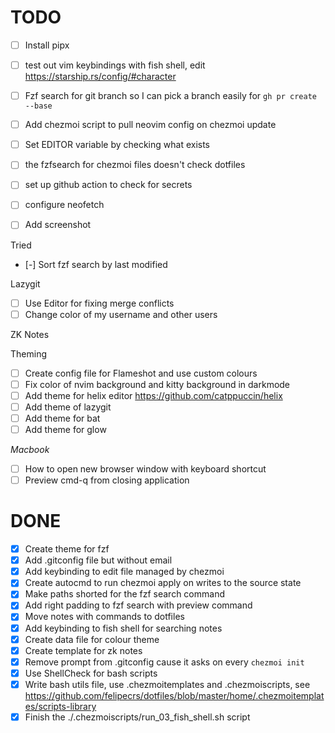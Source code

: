 # TODO

- [ ] Install pipx
- [ ] test out vim keybindings with fish shell, edit https://starship.rs/config/#character
- [ ] Fzf search for git branch so I can pick a branch easily for `gh pr create --base`
- [ ] Add chezmoi script to pull neovim config on chezmoi update
- [ ] Set EDITOR variable by checking what exists
- [ ] the fzfsearch for chezmoi files doesn't check dotfiles

- [ ] set up github action to check for secrets
- [ ] configure neofetch
- [ ] Add screenshot

Tried

- [-] Sort fzf search by last modified

Lazygit

- [ ] Use Editor for fixing merge conflicts
- [ ] Change color of my username and other users

ZK Notes

Theming

- [ ] Create config file for Flameshot and use custom colours
- [ ] Fix color of nvim background and kitty background in darkmode
- [ ] Add theme for helix editor https://github.com/catppuccin/helix
- [ ] Add theme of lazygit
- [ ] Add theme for bat
- [ ] Add theme for glow

_Macbook_

- [ ] How to open new browser window with keyboard shortcut
- [ ] Preview cmd-q from closing application

# DONE

- [x] Create theme for fzf
- [x] Add .gitconfig file but without email
- [x] Add keybinding to edit file managed by chezmoi
- [x] Create autocmd to run chezmoi apply on writes to the source state
- [x] Make paths shorted for the fzf search command
- [x] Add right padding to fzf search with preview command
- [x] Move notes with commands to dotfiles
- [x] Add keybinding to fish shell for searching notes
- [x] Create data file for colour theme
- [x] Create template for zk notes
- [x] Remove prompt from .gitconfig cause it asks on every `chezmoi init`
- [x] Use ShellCheck for bash scripts
- [x] Write bash utils file, use .chezmoitemplates and .chezmoiscripts, see https://github.com/felipecrs/dotfiles/blob/master/home/.chezmoitemplates/scripts-library
- [x] Finish the ./.chezmoiscripts/run_03_fish_shell.sh script
